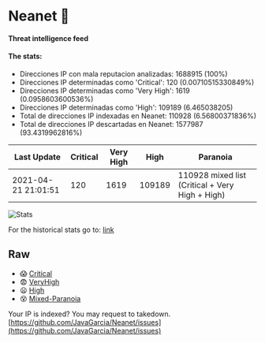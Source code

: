 # Neanet :hocho:
#### Threat intelligence feed
#### The stats:

- Direcciones IP con mala reputacion analizadas: 1688915 (100%)
- Direcciones IP determinadas como 'Critical':  120 (0.00710515330849%)
- Direcciones IP determinadas como 'Very High':  1619 (0.0958603600536%)
- Direcciones IP determinadas como 'High':  109189 (6.465038205)
- Total de direcciones IP indexadas en Neanet:  110928 (6.56800371836%)
- Total de direcciones IP descartadas en Neanet:  1577987 (93.4319962816%)

| Last Update | Critical | Very High | High | Paranoia |
| --- | --- | --- | --- | --- |
| 2021-04-21 21:01:51 | 120 | 1619 | 109189 | 110928 mixed list (Critical + Very High + High)|

![Stats](https://docs.google.com/spreadsheets/d/e/2PACX-1vSnaNMIXVabIpDJjufMlzH7poXnshF3mgd8Is1g9ytUEzVsP5my4Trn8f-xkoLLQ38xpL3HtmUexLo6/pubchart?oid=501124687&format=image)

For the historical stats go to: [link](/stats.csv)
## Raw
- :scream: [Critical](https://raw.githubusercontent.com/JavaGarcia/Neanet/master/blacklists/neanet_critical.txt)
- :fearful: [VeryHigh](https://raw.githubusercontent.com/JavaGarcia/Neanet/master/blacklists/neanet_veryHigh.txtt)
- :frowning: [High](https://raw.githubusercontent.com/JavaGarcia/Neanet/master/blacklists/neanet_high.txt)
- :dizzy_face: [Mixed-Paranoia](https://raw.githubusercontent.com/JavaGarcia/Neanet/master/blacklists/neanet_all.txt)


Your IP is indexed? You may request to takedown. [https://github.com/JavaGarcia/Neanet/issues](https://github.com/JavaGarcia/Neanet/issues)
































































































































































































































































































































































































































































































































































































































































































































































































































































































































































































































































































































































































































































































































































































































































































































































































































































































































































































































































































































































































































































































































































































































































































































































































































































































































































































































































































































































































































































































































































































































































































































































































































































































































































































































































































































































































































































































































































































































































































































































































































































































































































































































































































































































































































































































































































































































































































































































































































































































































































































































































































































































































































































































































































































































































































































































































































































































































































































































































































































































































